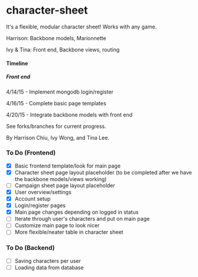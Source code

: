 # character-sheet
It's a flexible, modular character sheet!  Works with any game.

Harrison: Backbone models, Marionnette

Ivy & Tina: Front end, Backbone views, routing 

#### Timeline
##### Front end
4/14/15 - Implement mongodb login/register

4/16/15 - Complete basic page templates

4/20/15 - Integrate backbone models with front end

See forks/branches for current progress.

By Harrison Chiu, Ivy Wong, and Tina Lee.

### To Do (Frontend)

- [X] Basic frontend template/look for main page
- [X] Character sheet page layout placeholder (to be completed after we have the backbone models/views working)
- [ ] Campaign sheet page layout placeholder
- [X] User overview/settings
- [X] Account setup
- [X] Login/register pages
- [X] Main page changes depending on logged in status
- [ ] Iterate through user's characters and put on main page
- [ ] Customize main page to look nicer
- [ ] More flexible/neater table in character sheet

### To Do (Backend)
- [ ] Saving characters per user
- [ ] Loading data from database

